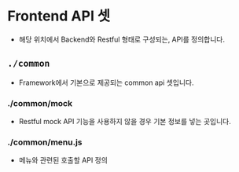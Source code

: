 # Frontend API 셋
* 해당 위치에서 Backend와 Restful 형태로 구성되는, API를 정의합니다.

## `./common`
* Framework에서 기본으로 제공되는 common api 셋입니다.

### ./common/mock
* Restful mock API 기능을 사용하지 않을 경우 기본 정보를 넣는 곳입니다.

### ./common/menu.js
* 메뉴와 관련된 호출할 API 정의

###  